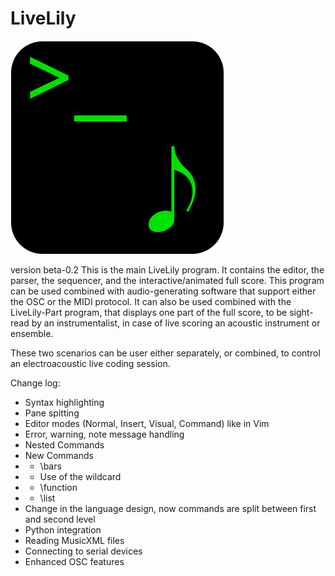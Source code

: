 # LiveLily
![LiveLily logo](../images/livelily_logo_scaled.png?raw=true)

version beta-0.2
This is the main LiveLily program. It contains the editor, the parser, the sequencer, and the interactive/animated full score. This program can be used combined with audio-generating software that support either the OSC or the MIDI protocol. It can also be used combined with the LiveLily-Part program, that displays one part of the full score, to be sight-read by an instrumentalist, in case of live scoring an acoustic instrument or ensemble.

These two scenarios can be user either separately, or combined, to control an electroacoustic live coding session.

Change log:
- Syntax highlighting
- Pane spitting
- Editor modes (Normal, Insert, Visual, Command) like in Vim
- Error, warning, note message handling
- Nested Commands
- New Commands
- - \bars
- - Use of the wildcard
- - \function
- - \list
- Change in the language design, now commands are split between first and second level
- Python integration
- Reading MusicXML files
- Connecting to serial devices
- Enhanced OSC features
